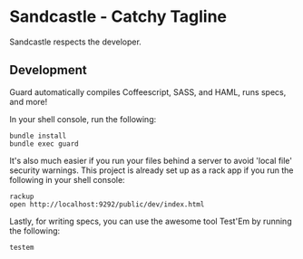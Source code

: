 # Sandcastle - Catchy Tagline

Sandcastle respects the developer.

## Development

Guard automatically compiles Coffeescript, SASS, and HAML, runs specs, and more!

In your shell console, run the following:

```shell
bundle install
bundle exec guard
```

It's also much easier if you run your files behind a server to avoid 'local file' security warnings. This project is already set up as a rack app if you run the following in your shell console:

```shell
rackup
open http://localhost:9292/public/dev/index.html
```

Lastly, for writing specs, you can use the awesome tool Test'Em by running the following:

```shell
testem
```
